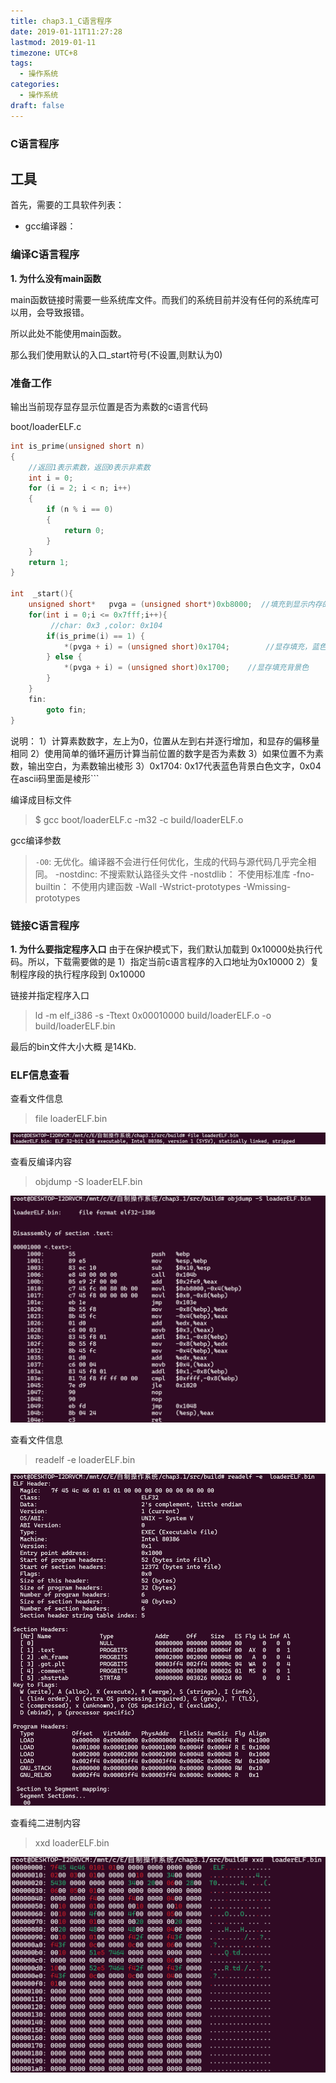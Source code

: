 ```yaml
---
title: chap3.1_C语言程序
date: 2019-01-11T11:27:28
lastmod: 2019-01-11
timezone: UTC+8
tags:
  - 操作系统
categories:
  - 操作系统
draft: false
---
```


### C语言程序

##  工具

首先，需要的工具软件列表：

- gcc编译器：


### 编译C语言程序


**1. 为什么没有main函数**

main函数链接时需要一些系统库文件。而我们的系统目前并没有任何的系统库可以用，会导致报错。

所以此处不能使用main函数。

那么我们使用默认的入口_start符号(不设置,则默认为0)


### 准备工作

输出当前现存显存显示位置是否为素数的c语言代码

boot/loaderELF.c

```c
int is_prime(unsigned short n)
{
	//返回1表示素数，返回0表示非素数
	int i = 0;
	for (i = 2; i < n; i++)
	{
		if (n % i == 0)
		{
			return 0;
		}
	}
	return 1;
}

int  _start(){
    unsigned short*   pvga = (unsigned short*)0xb8000;	//填充到显示内存的初始地址	
    for(int i = 0;i <= 0x7fff;i++){
         //char: 0x3 ,color: 0x104
        if(is_prime(i) == 1) {
            *(pvga + i) = (unsigned short)0x1704;		 //显存填充，蓝色背景白色棱形
        } else {
            *(pvga + i) = (unsigned short)0x1700;	 //显存填充背景色
        }
    }
    fin:
    	goto fin;
}


```

说明：
1）计算素数数字，左上为0，位置从左到右并逐行增加，和显存的偏移量相同
2）使用简单的循环遍历计算当前位置的数字是否为素数
3）如果位置不为素数，输出空白，为素数输出棱形
3）0x1704: 0x17代表蓝色背景白色文字，0x04在ascii码里面是棱形```

编译成目标文件

> $ gcc  boot/loaderELF.c  -m32 -c   build/loaderELF.o

gcc编译参数

>`-O0`: 无优化。编译器不会进行任何优化，生成的代码与源代码几乎完全相同。
>-nostdinc:  不搜索默认路径头文件
>-nostdlib： 不使用标准库
>-fno-builtin： 不使用内建函数
>-Wall 
>-Wstrict-prototypes
> -Wmissing-prototypes

### 链接C语言程序

**1. 为什么要指定程序入口**
由于在保护模式下，我们默认加载到 0x10000处执行代码。所以，下载需要做的是
1）指定当前c语言程序的入口地址为0x10000
2）复制程序段的执行程序段到 0x10000


链接并指定程序入口

> ld -m elf_i386 -s -Ttext  0x00010000 build/loaderELF.o -o build/loaderELF.bin

最后的bin文件大小大概 是14Kb. 

### ELF信息查看 

查看文件信息

> file loaderELF.bin

![images/3_1_1.png](images/3_1_1.png)

查看反编译内容

> objdump -S loaderELF.bin

![images/3_1_2.png](images/3_1_2.png)

查看文件信息

> readelf -e  loaderELF.bin

![images/3_1_3.png](images/3_1_3.png)

查看纯二进制内容

> xxd loaderELF.bin

![images/3_1_4.png](images/3_1_4.png)
